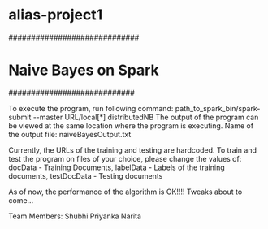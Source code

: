 # alias-project1
#############################
# Naive Bayes on Spark
############################

To execute the program, run following command: path_to_spark_bin/spark-submit --master URL/local[*] distributedNB
The output of the program can be viewed at the same location where the program is executing. Name of the output file: naiveBayesOutput.txt

Currently, the URLs of the training and testing are hardcoded. To train and test the program on files of your choice, please change the values of: docData - Training Documents, labelData - Labels of the training documents, testDocData - Testing documents
 
As of now, the performance of the algorithm is OK!!!! Tweaks about to come...

Team Members:
Shubhi
Priyanka
Narita


